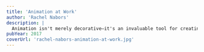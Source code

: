 ```yaml
---
title: 'Animation at Work'
author: 'Rachel Nabors'
description: |
  Animation isn't merely decorative—it's an invaluable tool for creating a better web. Start with science: by understanding the human visual processing system, you can design delightful animation that works to ease cognitive load. Rachel Nabors guides you through the anatomy of web animations, patterns, and communication decisions across teams. This book will prepare you to identify and prioritize opportunities to integrate animation into design systems for building better experiences.
pubYear: 2017
coverUrl: 'rachel-nabors-animation-at-work.jpg'
---
```

